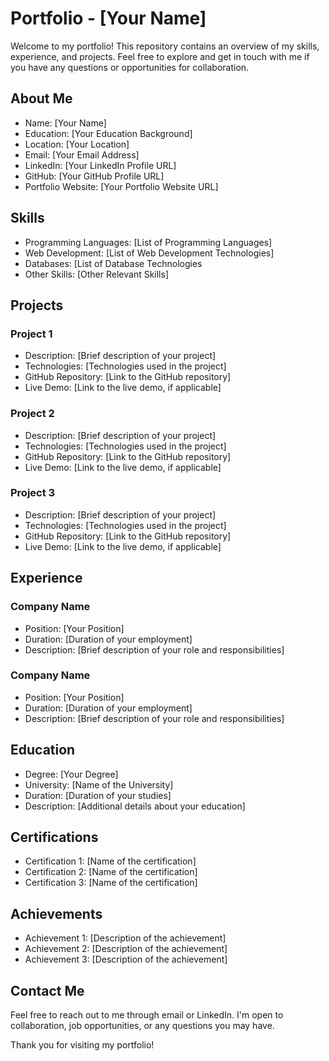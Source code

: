 # Portfolio - [Your Name]

Welcome to my portfolio! This repository contains an overview of my skills, experience, and projects. Feel free to explore and get in touch with me if you have any questions or opportunities for collaboration.

## About Me

- Name: [Your Name]
- Education: [Your Education Background]
- Location: [Your Location]
- Email: [Your Email Address]
- LinkedIn: [Your LinkedIn Profile URL]
- GitHub: [Your GitHub Profile URL]
- Portfolio Website: [Your Portfolio Website URL]

## Skills

- Programming Languages: [List of Programming Languages]
- Web Development: [List of Web Development Technologies]
- Databases: [List of Database Technologies
- Other Skills: [Other Relevant Skills]

## Projects

### Project 1

- Description: [Brief description of your project]
- Technologies: [Technologies used in the project]
- GitHub Repository: [Link to the GitHub repository]
- Live Demo: [Link to the live demo, if applicable]

### Project 2

- Description: [Brief description of your project]
- Technologies: [Technologies used in the project]
- GitHub Repository: [Link to the GitHub repository]
- Live Demo: [Link to the live demo, if applicable]

### Project 3

- Description: [Brief description of your project]
- Technologies: [Technologies used in the project]
- GitHub Repository: [Link to the GitHub repository]
- Live Demo: [Link to the live demo, if applicable]

## Experience

### Company Name

- Position: [Your Position]
- Duration: [Duration of your employment]
- Description: [Brief description of your role and responsibilities]

### Company Name

- Position: [Your Position]
- Duration: [Duration of your employment]
- Description: [Brief description of your role and responsibilities]

## Education

- Degree: [Your Degree]
- University: [Name of the University]
- Duration: [Duration of your studies]
- Description: [Additional details about your education]

## Certifications

- Certification 1: [Name of the certification]
- Certification 2: [Name of the certification]
- Certification 3: [Name of the certification]

## Achievements

- Achievement 1: [Description of the achievement]
- Achievement 2: [Description of the achievement]
- Achievement 3: [Description of the achievement]

## Contact Me

Feel free to reach out to me through email or LinkedIn. I'm open to collaboration, job opportunities, or any questions you may have.

Thank you for visiting my portfolio!

